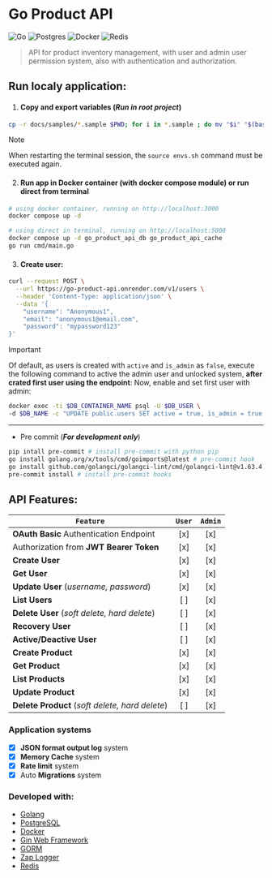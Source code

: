 

# Go Product API
![Go](https://img.shields.io/badge/go-%2300ADD8.svg?style=for-the-badge&logo=go&logoColor=white)
![Postgres](https://img.shields.io/badge/postgres-%23316192.svg?style=for-the-badge&logo=postgresql&logoColor=white)
![Docker](https://img.shields.io/badge/docker-%230db7ed.svg?style=for-the-badge&logo=docker&logoColor=white)
![Redis](https://img.shields.io/badge/redis-%23DD0031.svg?style=for-the-badge&logo=redis&logoColor=white)
<!-- ![Nginx](https://img.shields.io/badge/nginx-%23009639.svg?style=for-the-badge&logo=nginx&logoColor=white) -->

> API for product inventory management, with user and admin user permission system, also with authentication and authorization.


## Run localy application:

1) #### Copy and export variables (*__Run in root project__*)
```bash
cp -r docs/samples/*.sample $PWD; for i in *.sample ; do mv "$i" "$(basename "$i" .sample)" ; done && source envs.sh
```
> [!NOTE]
> When restarting the terminal session, the `source envs.sh` command must be executed again.

2) #### Run app in Docker container (with docker compose module) or run direct from terminal
```bash
# using docker container, running on http://localhost:3000
docker compose up -d
```

```bash
# using direct in terminal, running on http://localhost:5000
docker compose up -d go_product_api_db go_product_api_cache
go run cmd/main.go
```

3) #### Create user:
```bash
curl --request POST \
  --url https://go-product-api.onrender.com/v1/users \
  --header 'Content-Type: application/json' \
  --data '{
	"username": "Anonymous1",
	"email": "anonymous1@email.com",
	"password": "mypassword123"
}'
```

> [!IMPORTANT]
> Of default, as users is created with `active` and `is_admin` as `false`, execute the following command to active the admin user and unlocked system, **after crated first user using the endpoint**:
Now, enable and set first user with admin:

```bash
docker exec -ti $DB_CONTAINER_NAME psql -U $DB_USER \
-d $DB_NAME -c "UPDATE public.users SET active = true, is_admin = true WHERE id = 1;"
```

---
- Pre commit (*__For development only__*)
```bash
pip intall pre-commit # install pre-commit with python pip
go install golang.org/x/tools/cmd/goimports@latest # pre-commit hook
go install github.com/golangci/golangci-lint/cmd/golangci-lint@v1.63.4 # pre-commit hook
pre-commit install # install pre-commit hooks
```

## API Features:

| `Feature` |  `User` | `Admin` |
| --- | :---: | :---: |
| **OAuth Basic** Authentication Endpoint | [x] | [x] |
| Authorization from **JWT Bearer Token** | [x] | [x] |
| **Create User** | [x] | [x] |
| **Get User** | [x] | [x] |
| **Update User** (*_username, password_*) | [x] | [x] |
| **List Users** | [ ] | [x] |
| **Delete User** (*_soft delete, hard delete_*) | [ ] | [x] |
| **Recovery User** | [ ] | [x] |
| **Active/Deactive User** | [ ] | [x] |
| **Create Product** | [x] | [x] |
| **Get Product** | [x] | [x] |
| **List Products** | [x] | [x] |
| **Update Product** | [x] | [x] |
| **Delete Product** (*_soft delete, hard delete_*) | [ ] | [x] |

### Application systems
- [x] **JSON format output log** system
- [x] **Memory Cache** system
- [x] **Rate limit** system
- [x] Auto **Migrations** system
<!-- - [ ] **NGnix** proxy System -->

### Developed with:
- [Golang](https://go.dev/)
- [PostgreSQL](https://www.postgresql.org/)
- [Docker](https://www.docker.com/)
- [Gin Web Framework](https://gin-gonic.com/)
- [GORM](https://gorm.io/index.html)
- [Zap Logger](https://github.com/uber-go/zap)
- [Redis](https://github.com/redis/go-redis)
<!-- - [NGnix](https://nginx.org/) -->
